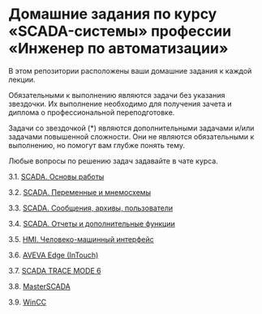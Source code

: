 # Домашние задания по курсу «SCADA-системы» профессии «Инженер по автоматизации»


В этом репозитории расположены ваши домашние задания к каждой лекции. 

Обязательными к выполнению являются задачи без указания звездочки. Их выполнение необходимо для получения зачета и диплома о профессиональной переподготовке.

Задачи со звездочкой (*) являются дополнительными задачами и/или задачами повышенной сложности. Они не являются обязательными к выполнению, но помогут вам глубже понять тему.

Любые вопросы по решению задач задавайте в чате курса.



3.1. [SCADA. Основы работы](1/)  

3.2. [SCADA. Переменные и мнемосхемы](2/)

3.3. [SCADA. Сообщения, архивы, пользователи](3/)

3.4. [SCADA. Отчеты и дополнительные функции](4/)

3.5. [HMI. Человеко-машинный интерфейс](5/)

3.6. [AVEVA Edge (InTouch)](6/)

3.7. [SCADA TRACE MODE 6](7/)

3.8. [MasterSCADA](8/)

3.9. [WinCC](9/)
